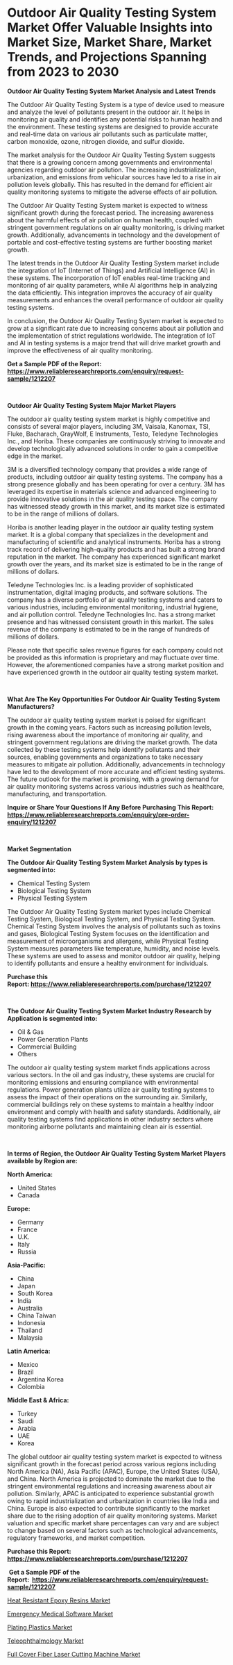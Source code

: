 <p><h1>Outdoor Air Quality Testing System Market Offer Valuable Insights into Market Size, Market Share, Market Trends, and Projections Spanning from 2023 to 2030</h1></p><p><strong>Outdoor Air Quality Testing System Market Analysis and Latest Trends</strong></p>
<p><p>The Outdoor Air Quality Testing System is a type of device used to measure and analyze the level of pollutants present in the outdoor air. It helps in monitoring air quality and identifies any potential risks to human health and the environment. These testing systems are designed to provide accurate and real-time data on various air pollutants such as particulate matter, carbon monoxide, ozone, nitrogen dioxide, and sulfur dioxide.</p><p>The market analysis for the Outdoor Air Quality Testing System suggests that there is a growing concern among governments and environmental agencies regarding outdoor air pollution. The increasing industrialization, urbanization, and emissions from vehicular sources have led to a rise in air pollution levels globally. This has resulted in the demand for efficient air quality monitoring systems to mitigate the adverse effects of air pollution. </p><p>The Outdoor Air Quality Testing System market is expected to witness significant growth during the forecast period. The increasing awareness about the harmful effects of air pollution on human health, coupled with stringent government regulations on air quality monitoring, is driving market growth. Additionally, advancements in technology and the development of portable and cost-effective testing systems are further boosting market growth.</p><p>The latest trends in the Outdoor Air Quality Testing System market include the integration of IoT (Internet of Things) and Artificial Intelligence (AI) in these systems. The incorporation of IoT enables real-time tracking and monitoring of air quality parameters, while AI algorithms help in analyzing the data efficiently. This integration improves the accuracy of air quality measurements and enhances the overall performance of outdoor air quality testing systems.</p><p>In conclusion, the Outdoor Air Quality Testing System market is expected to grow at a significant rate due to increasing concerns about air pollution and the implementation of strict regulations worldwide. The integration of IoT and AI in testing systems is a major trend that will drive market growth and improve the effectiveness of air quality monitoring.</p></p>
<p><strong>Get a Sample PDF of the Report:&nbsp; <a href="https://www.reliableresearchreports.com/enquiry/request-sample/1212207">https://www.reliableresearchreports.com/enquiry/request-sample/1212207</a></strong></p>
<p>&nbsp;</p>
<p><strong>Outdoor Air Quality Testing System Major Market Players</strong></p>
<p><p>The outdoor air quality testing system market is highly competitive and consists of several major players, including 3M, Vaisala, Kanomax, TSI, Fluke, Bacharach, GrayWolf, E Instruments, Testo, Teledyne Technologies Inc., and Horiba. These companies are continuously striving to innovate and develop technologically advanced solutions in order to gain a competitive edge in the market.</p><p>3M is a diversified technology company that provides a wide range of products, including outdoor air quality testing systems. The company has a strong presence globally and has been operating for over a century. 3M has leveraged its expertise in materials science and advanced engineering to provide innovative solutions in the air quality testing space. The company has witnessed steady growth in this market, and its market size is estimated to be in the range of millions of dollars.</p><p>Horiba is another leading player in the outdoor air quality testing system market. It is a global company that specializes in the development and manufacturing of scientific and analytical instruments. Horiba has a strong track record of delivering high-quality products and has built a strong brand reputation in the market. The company has experienced significant market growth over the years, and its market size is estimated to be in the range of millions of dollars.</p><p>Teledyne Technologies Inc. is a leading provider of sophisticated instrumentation, digital imaging products, and software solutions. The company has a diverse portfolio of air quality testing systems and caters to various industries, including environmental monitoring, industrial hygiene, and air pollution control. Teledyne Technologies Inc. has a strong market presence and has witnessed consistent growth in this market. The sales revenue of the company is estimated to be in the range of hundreds of millions of dollars.</p><p>Please note that specific sales revenue figures for each company could not be provided as this information is proprietary and may fluctuate over time. However, the aforementioned companies have a strong market position and have experienced growth in the outdoor air quality testing system market.</p></p>
<p>&nbsp;</p>
<p><strong>What Are The Key Opportunities For Outdoor Air Quality Testing System Manufacturers?</strong></p>
<p><p>The outdoor air quality testing system market is poised for significant growth in the coming years. Factors such as increasing pollution levels, rising awareness about the importance of monitoring air quality, and stringent government regulations are driving the market growth. The data collected by these testing systems help identify pollutants and their sources, enabling governments and organizations to take necessary measures to mitigate air pollution. Additionally, advancements in technology have led to the development of more accurate and efficient testing systems. The future outlook for the market is promising, with a growing demand for air quality monitoring systems across various industries such as healthcare, manufacturing, and transportation.</p></p>
<p><strong>Inquire or Share Your Questions If Any Before Purchasing This Report: <a href="https://www.reliableresearchreports.com/enquiry/pre-order-enquiry/1212207">https://www.reliableresearchreports.com/enquiry/pre-order-enquiry/1212207</a></strong></p>
<p>&nbsp;</p>
<p><strong>Market Segmentation</strong></p>
<p><strong>The Outdoor Air Quality Testing System Market Analysis by types is segmented into:</strong></p>
<p><ul><li>Chemical Testing System</li><li>Biological Testing System</li><li>Physical Testing System</li></ul></p>
<p><p>The Outdoor Air Quality Testing System market types include Chemical Testing System, Biological Testing System, and Physical Testing System. Chemical Testing System involves the analysis of pollutants such as toxins and gases, Biological Testing System focuses on the identification and measurement of microorganisms and allergens, while Physical Testing System measures parameters like temperature, humidity, and noise levels. These systems are used to assess and monitor outdoor air quality, helping to identify pollutants and ensure a healthy environment for individuals.</p></p>
<p><strong>Purchase this Report:&nbsp;<a href="https://www.reliableresearchreports.com/purchase/1212207">https://www.reliableresearchreports.com/purchase/1212207</a></strong></p>
<p>&nbsp;</p>
<p><strong>The Outdoor Air Quality Testing System Market Industry Research by Application is segmented into:</strong></p>
<p><ul><li>Oil & Gas</li><li>Power Generation Plants</li><li>Commercial Building</li><li>Others</li></ul></p>
<p><p>The outdoor air quality testing system market finds applications across various sectors. In the oil and gas industry, these systems are crucial for monitoring emissions and ensuring compliance with environmental regulations. Power generation plants utilize air quality testing systems to assess the impact of their operations on the surrounding air. Similarly, commercial buildings rely on these systems to maintain a healthy indoor environment and comply with health and safety standards. Additionally, air quality testing systems find applications in other industry sectors where monitoring airborne pollutants and maintaining clean air is essential.</p></p>
<p>&nbsp;</p>
<p><strong>In terms of Region, the Outdoor Air Quality Testing System Market Players available by Region are:</strong></p>
<p>
    <p> <strong> North America: </strong>
        <ul>
            <li>United States</li>
            <li>Canada</li>
        </ul>
        </p> 
    <p> <strong> Europe: </strong>
        <ul>
            <li>Germany</li>
            <li>France</li>
            <li>U.K.</li>
            <li>Italy</li>
            <li>Russia</li>
        </ul>
        </p> 
    <p> <strong> Asia-Pacific: </strong>
        <ul>
            <li>China</li>
            <li>Japan</li>
            <li>South Korea</li>
            <li>India</li>
            <li>Australia</li>
            <li>China Taiwan</li>
            <li>Indonesia</li>
            <li>Thailand</li>
            <li>Malaysia</li>
        </ul>
        </p> 
    <p> <strong> Latin America: </strong>
        <ul>
            <li>Mexico</li>
            <li>Brazil</li>
            <li>Argentina Korea</li>
            <li>Colombia</li>
        </ul>
        </p> 
    <p> <strong> Middle East & Africa: </strong>
        <ul>
            <li>Turkey</li>
            <li>Saudi</li>
            <li>Arabia</li>
            <li>UAE</li>
            <li>Korea</li>
        </ul>
    </p>
    </p>
<p><p>The global outdoor air quality testing system market is expected to witness significant growth in the forecast period across various regions including North America (NA), Asia Pacific (APAC), Europe, the United States (USA), and China. North America is projected to dominate the market due to the stringent environmental regulations and increasing awareness about air pollution. Similarly, APAC is anticipated to experience substantial growth owing to rapid industrialization and urbanization in countries like India and China. Europe is also expected to contribute significantly to the market share due to the rising adoption of air quality monitoring systems. Market valuation and specific market share percentages can vary and are subject to change based on several factors such as technological advancements, regulatory frameworks, and market competition.</p></p>
<p><strong>Purchase this Report: <a href="https://www.reliableresearchreports.com/purchase/1212207">https://www.reliableresearchreports.com/purchase/1212207</a></strong></p>
<p>&nbsp;<strong>Get a Sample PDF of the Report:&nbsp;&nbsp;<a href="https://www.reliableresearchreports.com/enquiry/request-sample/1212207">https://www.reliableresearchreports.com/enquiry/request-sample/1212207</a></strong></p>
<p><strong></strong></p>
<p><p><a href="https://github.com/NorbertYates/Market-Research-Report-List-2/blob/main/heat-resistant-epoxy-resins-market.md">Heat Resistant Epoxy Resins Market</a></p><p><a href="https://www.linkedin.com/pulse/emergency-medical-software-market-insights-players-ojgle/">Emergency Medical Software Market</a></p><p><a href="https://github.com/RoccoManning/Market-Research-Report-List-2/blob/main/plating-plastics-market.md">Plating Plastics Market</a></p><p><a href="https://www.linkedin.com/pulse/teleophthalmology-market-size-growth-forecast-from-0kw5e/">Teleophthalmology Market</a></p><p><a href="https://medium.com/@santosh99915121/full-cover-fiber-laser-cutting-machine-market-size-growth-forecast-2023-2030-11f45c428e90">Full Cover Fiber Laser Cutting Machine Market</a></p></p>